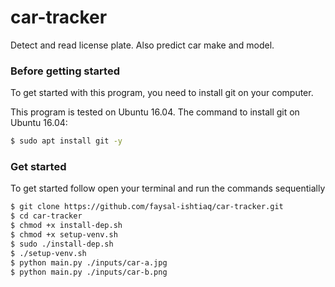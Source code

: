 # car-tracker
Detect and read license plate. Also predict car make and model.

### Before getting started
To get started with this program, you need to install git on your computer.

This program is tested on Ubuntu 16.04. The command to install git on Ubuntu 16.04:

```bash
$ sudo apt install git -y
```

### Get started
To get started follow open your terminal and run the commands sequentially

```bash
$ git clone https://github.com/faysal-ishtiaq/car-tracker.git
$ cd car-tracker
$ chmod +x install-dep.sh
$ chmod +x setup-venv.sh
$ sudo ./install-dep.sh
$ ./setup-venv.sh
$ python main.py ./inputs/car-a.jpg
$ python main.py ./inputs/car-b.png
```

